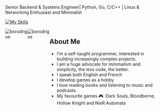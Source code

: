 Senior Backend & Systems Engineer| Python, Go, C/C++ | Linux & Networking Enthusiast and Minimalist 

[![My Skills](https://skillicons.dev/icons?i=python,go,c,cpp,django,linux,vim,bash,docker,firebase)](https://skillicons.dev)

<div style="display: flex; justify-content: space-between">
  <img style="flex:1" src="https://github-readme-stats.vercel.app/api/top-langs?username=bsrodrigue&show_icons=true&locale=en&layout=compact" alt="bsrodrigue" />
  <img style="flex:1" src="https://github-readme-streak-stats.herokuapp.com/?user=bsrodrigue&" alt="bsrodrigue" />
<div>

## About Me
- I'm a self-taught programmer, interested in building increasingly complex projects.
- I am a huge advocate for minimalism and simplicity, the less code, the better.
- I speak both English and French
- I develop games as a hobby
- I love reading books and listening to music and podcasts.
- My favourite games 🎮: Dark Souls, Bloodborne, Hollow Knight and NieR:Automata

